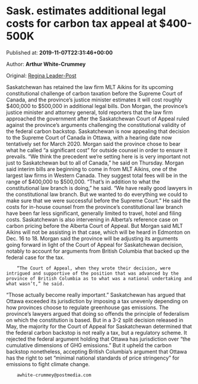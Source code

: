 
# Sask. estimates additional legal costs for carbon tax appeal at $400-500K

Published at: **2019-11-07T22:31:46+00:00**

Author: **Arthur White-Crummey**

Original: [Regina Leader-Post](https://leaderpost.com/news/politics/sask-estimates-additional-legal-costs-for-carbon-tax-appeal-at-400-500k)

Saskatchewan has retained the law firm MLT Aikins for its upcoming constitutional challenge of carbon taxation before the Supreme Court of Canada, and the province’s justice minister estimates it will cost roughly $400,000 to $500,000 in additional legal bills.
Don Morgan, the province’s justice minister and attorney general, told reporters that the law firm approached the government after the Saskatchewan Court of Appeal ruled against the province’s arguments challenging the constitutional validity of the federal carbon backstop.
Saskatchewan is now appealing that decision to the Supreme Court of Canada in Ottawa, with a hearing date now tentatively set for March 2020. Morgan said the province chose to bear what he called “a significant cost” for outside counsel in order to ensure it prevails.
“We think the precedent we’re setting here is is very important not just to Saskatchewan but to all of Canada,” he said on Thursday.
Morgan said interim bills are beginning to come in from MLT Aikins, one of the largest law firms in Western Canada. They suggest total fees will be in the range of $400,000 to $500,000.
“That’s in addition to what the constitutional law branch is doing,” he said. “We have really good lawyers in the constitutional law branch. But we wanted to do everything we could to make sure that we were successful before the Supreme Court.”
He said the costs for in-house counsel from the province’s constitutional law branch have been far less significant, generally limited to travel, hotel and filing costs.
Saskatchewan is also intervening in Alberta’s reference case on carbon pricing before the Alberta Court of Appeal. But Morgan said MLT Aikins will not be assisting in that case, which will be heard in Edmonton on Dec. 16 to 18.
Morgan said the province will be adjusting its arguments going forward in light of the Court of Appeal for Saskatchewan decision, notably to account for arguments from British Columbia that backed up the federal case for the tax.

        “The Court of Appeal, when they wrote their decision, were intrigued and supportive of the position that was advanced by the province of British Columbia as to what was a national undertaking and what wasn’t,” he said.
      
“Those actually become really important.”
Saskatchewan has argued that Ottawa exceeded its jurisdiction by imposing a tax unevenly depending on how provinces choose to regulate greenhouse gas emissions. The province’s lawyers argued that doing so offends the principle of federalism on which the constitution is based.
But in a 3-2 split decision released in May, the majority for the Court of Appeal for Saskatchewan determined that the federal carbon backstop is not really a tax, but a regulatory scheme.
It rejected the federal argument holding that Ottawa has jurisdiction over “the cumulative dimensions of GHG emissions.”
But it upheld the carbon backstop nonetheless, accepting British Columbia’s argument that Ottawa has the right to set “minimal national standards of price stringency” for emissions to fight climate change.

        awhite-crummey@postmedia.com
      
